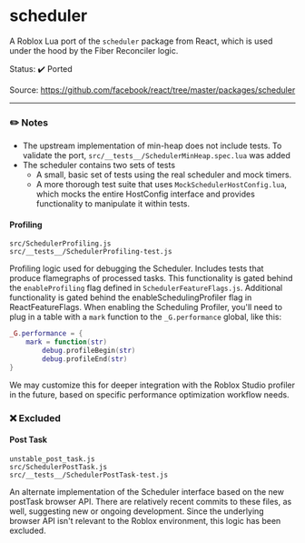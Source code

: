 # scheduler
A Roblox Lua port of the `scheduler` package from React, which is used under the hood by the Fiber Reconciler logic.

Status: ✔️ Ported

Source: https://github.com/facebook/react/tree/master/packages/scheduler

---

### ✏️ Notes
* The upstream implementation of min-heap does not include tests. To validate the port, `src/__tests__/SchedulerMinHeap.spec.lua` was added
* The scheduler contains two sets of tests
	* A small, basic set of tests using the real scheduler and mock timers.
	* A more thorough test suite that uses `MockSchedulerHostConfig.lua`, which mocks the entire HostConfig interface and provides functionality to manipulate it within tests.

#### Profiling

```
src/SchedulerProfiling.js
src/__tests__/SchedulerProfiling-test.js
```

Profiling logic used for debugging the Scheduler. Includes tests that produce flamegraphs of processed tasks. This functionality is gated behind the `enableProfiling` flag defined in `SchedulerFeatureFlags.js`. Additional functionality is gated behind the enableSchedulingProfiler flag in ReactFeatureFlags. When enabling the Scheduling Profiler, you'll need to plug in a table with a `mark` function to the `_G.performance` global, like this:
```lua
_G.performance = {
	mark = function(str)
		debug.profileBegin(str)
		debug.profileEnd(str)
}
```

We may customize this for deeper integration with the Roblox Studio profiler in the future, based on specific performance optimization workflow needs.


### ❌ Excluded

#### Post Task

```
unstable_post_task.js
src/SchedulerPostTask.js
src/__tests__/SchedulerPostTask-test.js
```

An alternate implementation of the Scheduler interface based on the new postTask browser API. There are relatively recent commits to these files, as well, suggesting new or ongoing development. Since the underlying browser API isn't relevant to the Roblox environment, this logic has been excluded.
